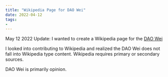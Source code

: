 ```yaml
---
title: "Wikipedia Page for DAO Wei"
date: 2022-04-12
tags:
- 
---
```


May 12 2022 Update: 
I wanted to create a Wikipedia page for the [DAO Wei](/notes/DAO%20Wei.md) 

I looked into contributing to Wikipedia and realized the DAO Wei does not fall into Wikipedia type content. Wikipedia requires primary or secondary sources. 

DAO Wei is primarily opinion. 


